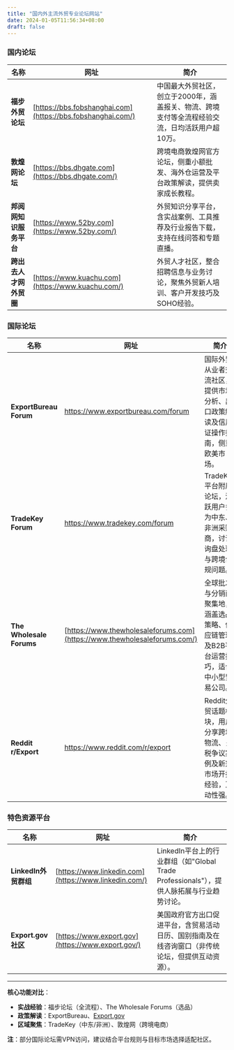 ```yaml
---
title: "国内外主流外贸专业论坛网站"
date: 2024-01-05T11:56:34+08:00
draft: false
---
```





### **国内论坛**

| 名称 | 网址 | 简介 |
| --- | --- | --- |
| **福步外贸论坛** | [https://bbs.fobshanghai.com](https://bbs.fobshanghai.com/) | 中国最大外贸社区，创立于2000年，涵盖报关、物流、跨境支付等全流程经验交流，日均活跃用户超10万。 |
| **敦煌网论坛** | [https://bbs.dhgate.com](https://bbs.dhgate.com/) | 跨境电商敦煌网官方论坛，侧重小额批发、海外仓运营及平台政策解读，提供卖家成长教程。 |
| **邦阅网知识服务平台** | [https://www.52by.com](https://www.52by.com/) | 外贸知识分享平台，含实战案例、工具推荐及行业报告下载，支持在线问答和专题直播。 |
| **跨出去人才网外贸圈** | [https://www.kuachu.com](https://www.kuachu.com/) | 外贸人才社区，整合招聘信息与业务讨论，聚焦外贸新人培训、客户开发技巧及SOHO经验。 |


### **国际论坛**

| 名称 | 网址 | 简介 |
| --- | --- | --- |
| **ExportBureau Forum** | https://www.exportbureau.com/forum | 国际外贸从业者交流社区，提供市场分析、出口政策解读及信用证操作指南，侧重欧美市场。 |
| **TradeKey Forum** | https://www.tradekey.com/forum | TradeKey平台附属论坛，活跃用户多为中东、非洲采购商，讨论询盘处理与跨境合规问题。 |
| **The Wholesale Forums** | [https://www.thewholesaleforums.com](https://www.thewholesaleforums.com/) | 全球批发与分销商聚集地，涵盖选品策略、供应链管理及B2B平台运营技巧，适合中小型贸易公司。 |
| **Reddit r/Export** | https://www.reddit.com/r/export | Reddit外贸话题板块，用户分享跨境物流、关税争议案例及新兴市场开拓经验，互动性强。 |


### **特色资源平台**

| 名称 | 网址 | 简介 |
| --- | --- | --- |
| **LinkedIn外贸群组** | [https://www.linkedin.com](https://www.linkedin.com/) | LinkedIn平台上的行业群组（如"Global Trade Professionals"），提供人脉拓展与行业趋势讨论。 |
| **Export.gov社区** | [https://www.export.gov](https://www.export.gov/) | 美国政府官方出口促进平台，含贸易活动日历、国别指南及在线咨询窗口（非传统论坛，但提供互动资源）。 |

---

**核心功能对比**：

- **实战经验**：福步论坛（全流程）、The Wholesale Forums（选品）
- **政策解读**：ExportBureau、[Export.gov](http://export.gov/)
- **区域聚焦**：TradeKey（中东/非洲）、敦煌网（跨境电商）

**注**：部分国际论坛需VPN访问，建议结合平台规则与目标市场选择适配社区。